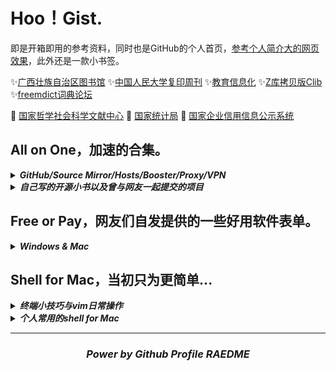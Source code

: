 # Hoo！Gist.

即是开箱即用的参考资料，同时也是GitHub的个人首页，<a href="https://hoochanlon.github.io/hoochanlon">参考个人简介大的网页效果</a>，此外还是一款小书签。

✨<a href="http://www.gxlib.org.cn">广西壮族自治区图书馆</a>  ✨<a href="http://rdbk1.ynlib.cn:6251">中国人民大学复印周刊</a> ✨<a href="https://www.jyxxh.cn">教育信息化</a>
✨<a href="https://clibrary.top">Z库拷贝版Clib</a> ✨<a href="https://forum.freemdict.com">freemdict词典论坛</a> 

🔖 <a href="https://www.ncpssd.org">国家哲学社会科学文献中心</a> 🔖 <a href="https://data.stats.gov.cn/easyquery.htm?cn=C01">国家统计局</a> 🔖 <a href="https://www.gsxt.gov.cn/index.html">国家企业信用信息公示系统</a> 

## All on One，加速的合集。

<details><summary><i><b>GitHub/Source Mirror/Hosts/Booster/Proxy/VPN</b></i></summary>

* [DownGit，Github库文件下载](https://minhaskamal.github.io/DownGit/#/home)
* [ghproxy GitHub软件下载](https://ghproxy.com)
* [Thanks-Mirror，各类包镜像源加速](https://github.com/eryajf/Thanks-Mirror)
* [ineo6/hosts，GitHub相关访问加速](https://github.com/ineo6/hosts)
* [dnscrypt-proxy，预防DNS污染与解毒](https://github.com/DNSCrypt/dnscrypt-proxy)
* [ineo6/hosts，GitHub相关访问加速](https://github.com/ineo6/hosts)
* [Watt Toolkit，Steam等游戏平台访问加速](https://steampp.net)
* [glados，访问不可达的404搜索等](https://github.com/glados-network/)
* [protonvpn，VPN和代理还是有些差别的](https://protonvpn.com)

</details>

<details><summary><i><b>自己写的开源小书以及曾与网友一起提交的项目</b></i></summary>

* [fq-book，原《这本书能让你连接互联网》](https://github.com/hoochanlon/fq-book)
* [w3-goto-world，网页知识收纳库](https://github.com/hoochanlon/w3-goto-world)
* [the0demiurge/ShadowSocksShare，自行折腾分享搬运](https://github.com/the0demiurge/ShadowSocksShare)

</details>

## Free or Pay，网友们自发提供的一些好用软件表单。

<details><summary><i><b>Windows & Mac</b></i></summary>

PR过的两个项目

* [Awesome-Windows/Awesome](https://github.com/Awesome-Windows/Awesome)
* [jnv/lists](https://github.com/jnv/lists)

个人感觉不如Awesome-Windows，因为Mac版太多恰烂钱的了

* [awesome-mac](https://github.com/jaywcjlove/awesome-mac)

校园组织、国有及大型企业也都会正版的批量授权。软件正版化一般仅内部使用。

</details>


## Shell for Mac，当初只为更简单...

<details><summary><i><b>终端小技巧与vim日常操作</b></i></summary>

#### 技巧

1. 在终端“窗口”选项，选择拼贴为窗口组，类似浏览器的新标签页。
2. 终端app：[warp](https://www.warp.dev)、[tabby](https://tabby.sh)。
3. sudo -S`之后的`sudo`不再输密码，终端挂载不休眠`caffeinate`
4. 将gitHub.com换成github.dev，关闭窗口也不怕文本丢失，vscode提交就行。
5. 完全是终端界面才用vim，平时将code作为默认编辑实际上够了。

#### vim日常操作

```
* 模糊搜索、搜索、跳行
* 复制、粘贴
* 定位删除、修改固定单词。
* 剪切
* 定位关标到某个位置
```
</details>

<details><summary><i><b>个人常用的shell for Mac </b></i></summary>

### bash & zsh

#### 查看系统信息

```
brew install neofetch && neofetch
```
#### 原生查看系统信息并简化

* 将指令参数等重命名为`systeminfo`，简化命令字母单词
* `>>` 并写配置文件` ~/.zshrc`永久保存

```
echo "alias systeminfo='system_profiler SPSoftwareDataType SPHardwareDataType'" >> ~/.zshrc
```

#### 对查看IP地址命令进行简化，`ip`

内网

```
echo "alias ip=ipconfig getifaddr en0" >> ~/.zshrc
```

外网

```
curl cip.cc
```

参考：https://www.yundongfang.com/Yun124125.html


#### 查看磁盘空间

```
brew install duf && duf --all
```

#### 查看隐藏文件

```
ls -al
```


#### 简化解除软件门禁指令

保存别名到存档配置文件，已软件签名为例

* ls >> test.txt 定向输入到文件，echo 输入可自动换行
* 配置存档 for Mac，新版为`~/.zshrc`
* 参考：https://blog.csdn.net/weixin_26737625/article/details/108259518

```
echo "alias sign='sudo xattr -d com.apple.quarantine'" >> ~/.zshrc
```

### [Nigate Free-NTFS-for-Mac](https://github.com/hoochanlon/Free-NTFS-for-Mac)

#### Homebrew(Mac、Linux)

```
 /bin/bash -c "$(curl -fsSL https://gitee.com/ineo6/homebrew-install/raw/master/install.sh)"
```

#### 下载文件内容写入到某个位置

参考：https://baijiahao.baidu.com/s?id=1714333474878440110

```
curl https://fastly.jsdelivr.net/gh/hoochanlon/Free-NTFS-for-Mac/nigate.sh > ~/Public/nigate.sh
```
#### 在线执行脚本

* `/bin/bash -c`使用bash执行
* `-fsSL`
  * -f(--fail) — 表示在服务器错误时，阻止一个返回的表示错误原因的 HTML 页面
  * -L(--location) — 参数会让 HTTP 请求跟随服务器的重定向。
  * -S(--show-error) — 指定只输出错误信息，通常与 -s 一起使用。
  * -s(--silent) — 不显示错误和进度信息。
* 参考：https://blog.csdn.net/weixin_46267040/article/details/125370144

```
/bin/bash -c "$(curl -fsSL https://cdn.statically.io/gh/hoochanlon/Free-NTFS-for-Mac/main/nigate.sh)"
```


#### 指令别名与文件软链接

说人话就是把长的命令变成几个字母的单词（别名），文件建立个快捷方式（软链接）

* 文件类型需要用到软链接，不能用别名，别名只适用于命令
* 别名只能生效于本机已存在的文件，curl 那么就用不了了
* macOS创建软链接： https://blog.csdn.net/guokaigdg/article/details/89457317

```
sudo /usr/local/bin ln -s  \
~/Public/nigate.sh nigate.shortcut \
&& echo "alias nigate='bash nigate.shortcut'" >> ~/.zshrc
```


### [GitLab图床搭建](https://gitlab.com/hoochanlon/img-start-2023)

#### 生成 ssh key 并复制密钥内容

```
ssh-keygen -t rsa -b 4096 -C \
"youmail@outlook.com" \
&&  pbcopy <  ~/.ssh/id_rsa.pub

```

#### 测试链接

```
ssh -T git@gitlab.com
```

</details>

<!--
![ ](https://raw.githubusercontent.com/hoochanlon/hoochanlon/master/assets/github-contribution-grid-snake.svg)
-->

<div align="center">

---

### ***Power by Github Profile RAEDME***

</div>
